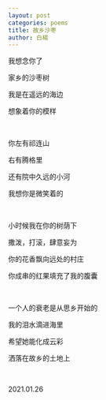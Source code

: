 ```yaml
---
layout: post
categories: poems
title: 故乡沙枣
author: 白楊
---
```


我想念你了

家乡的沙枣树

我是在遥远的海边

想象着你的模样

&nbsp;

你左有祁连山

右有腾格里

还有院中久远的小河

我想你是微笑着的

&nbsp;

小时候我在你的树荫下

撒泼，打滚，肆意妄为

你的花香飘向远处的村庄

你成串的红果填充了我的腹囊

&nbsp;

一个人的衰老是从思乡开始的

我的泪水滴进海里

希望她能化成云彩

洒落在故乡的土地上

&nbsp;

2021.01.26
